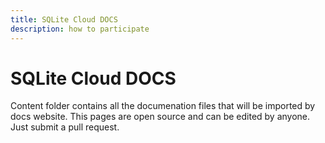 ```yaml
---
title: SQLite Cloud DOCS
description: how to participate
---
```


# SQLite Cloud DOCS
Content folder contains all the documenation files that will be imported by docs website.
This pages are open source and can be edited by anyone.
Just submit a pull request.